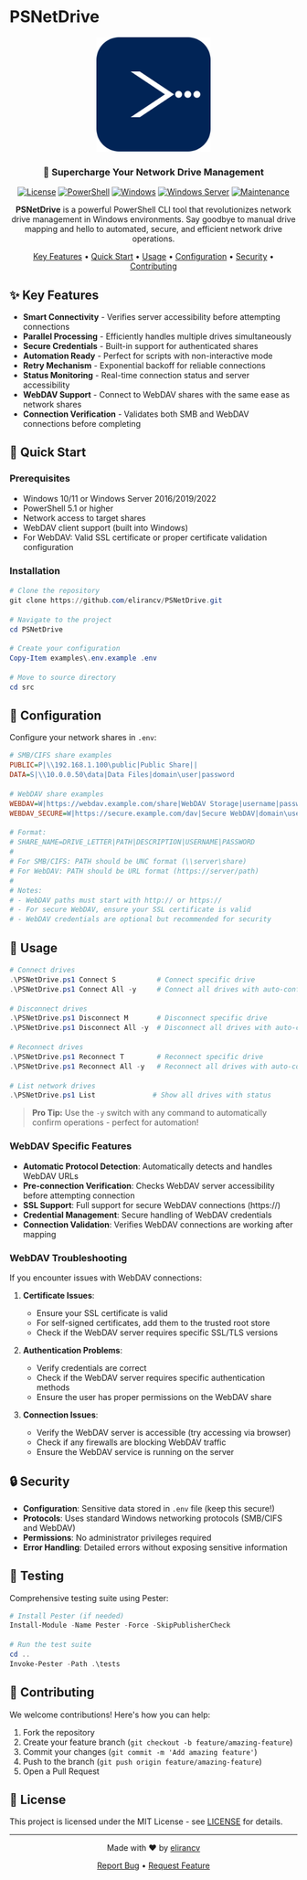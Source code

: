 # PSNetDrive

<div align="center">
  <img src="docs/images/logo.svg" alt="PSNetDrive Logo" width="200"/>
  <h3>🚀 Supercharge Your Network Drive Management</h3>
  
  [![License](https://img.shields.io/badge/license-MIT-blue.png)](docs/LICENSE)
  [![PowerShell](https://img.shields.io/badge/PowerShell-%3E%3D5.1-blue.png)](https://github.com/PowerShell/PowerShell)
  [![Windows](https://img.shields.io/badge/Windows-10%2F11-blue.png)](https://www.microsoft.com/windows)
  [![Windows Server](https://img.shields.io/badge/Windows%20Server-2016%2F2019%2F2022-blue.png)](https://www.microsoft.com/windows-server)
  [![Maintenance](https://img.shields.io/badge/Maintained%3F-yes-green.svg)](https://github.com/elirancv/PSNetDrive/graphs/commit-activity)
</div>

<p align="center">
  <b>PSNetDrive</b> is a powerful PowerShell CLI tool that revolutionizes network drive management in Windows environments. Say goodbye to manual drive mapping and hello to automated, secure, and efficient network drive operations.
</p>

<p align="center">
  <a href="#-key-features">Key Features</a> •
  <a href="#-quick-start">Quick Start</a> •
  <a href="#-usage">Usage</a> •
  <a href="#-configuration">Configuration</a> •
  <a href="#-security">Security</a> •
  <a href="#-contributing">Contributing</a>
</p>

## ✨ Key Features

- **Smart Connectivity** - Verifies server accessibility before attempting connections
- **Parallel Processing** - Efficiently handles multiple drives simultaneously
- **Secure Credentials** - Built-in support for authenticated shares
- **Automation Ready** - Perfect for scripts with non-interactive mode
- **Retry Mechanism** - Exponential backoff for reliable connections
- **Status Monitoring** - Real-time connection status and server accessibility
- **WebDAV Support** - Connect to WebDAV shares with the same ease as network shares
- **Connection Verification** - Validates both SMB and WebDAV connections before completing

## 🚀 Quick Start

### Prerequisites
- Windows 10/11 or Windows Server 2016/2019/2022
- PowerShell 5.1 or higher
- Network access to target shares
- WebDAV client support (built into Windows)
- For WebDAV: Valid SSL certificate or proper certificate validation configuration

### Installation
```powershell
# Clone the repository
git clone https://github.com/elirancv/PSNetDrive.git

# Navigate to the project
cd PSNetDrive

# Create your configuration
Copy-Item examples\.env.example .env

# Move to source directory
cd src
```

## 🔧 Configuration

Configure your network shares in `.env`:

```ini
# SMB/CIFS share examples
PUBLIC=P|\\192.168.1.100\public|Public Share||
DATA=S|\\10.0.0.50\data|Data Files|domain\user|password

# WebDAV share examples
WEBDAV=W|https://webdav.example.com/share|WebDAV Storage|username|password
WEBDAV_SECURE=W|https://secure.example.com/dav|Secure WebDAV|domain\user|password

# Format:
# SHARE_NAME=DRIVE_LETTER|PATH|DESCRIPTION|USERNAME|PASSWORD
# 
# For SMB/CIFS: PATH should be UNC format (\\server\share)
# For WebDAV: PATH should be URL format (https://server/path)
# 
# Notes:
# - WebDAV paths must start with http:// or https://
# - For secure WebDAV, ensure your SSL certificate is valid
# - WebDAV credentials are optional but recommended for security
```

## 📖 Usage

```powershell
# Connect drives
.\PSNetDrive.ps1 Connect S          # Connect specific drive
.\PSNetDrive.ps1 Connect All -y     # Connect all drives with auto-confirm

# Disconnect drives
.\PSNetDrive.ps1 Disconnect M       # Disconnect specific drive
.\PSNetDrive.ps1 Disconnect All -y  # Disconnect all drives with auto-confirm

# Reconnect drives
.\PSNetDrive.ps1 Reconnect T        # Reconnect specific drive
.\PSNetDrive.ps1 Reconnect All -y   # Reconnect all drives with auto-confirm

# List network drives
.\PSNetDrive.ps1 List              # Show all drives with status
```

> **Pro Tip:** Use the `-y` switch with any command to automatically confirm operations - perfect for automation!

### WebDAV Specific Features

- **Automatic Protocol Detection**: Automatically detects and handles WebDAV URLs
- **Pre-connection Verification**: Checks WebDAV server accessibility before attempting connection
- **SSL Support**: Full support for secure WebDAV connections (https://)
- **Credential Management**: Secure handling of WebDAV credentials
- **Connection Validation**: Verifies WebDAV connections are working after mapping

### WebDAV Troubleshooting

If you encounter issues with WebDAV connections:

1. **Certificate Issues**:
   - Ensure your SSL certificate is valid
   - For self-signed certificates, add them to the trusted root store
   - Check if the WebDAV server requires specific SSL/TLS versions

2. **Authentication Problems**:
   - Verify credentials are correct
   - Check if the WebDAV server requires specific authentication methods
   - Ensure the user has proper permissions on the WebDAV share

3. **Connection Issues**:
   - Verify the WebDAV server is accessible (try accessing via browser)
   - Check if any firewalls are blocking WebDAV traffic
   - Ensure the WebDAV service is running on the server

## 🔒 Security

- **Configuration**: Sensitive data stored in `.env` file (keep this secure!)
- **Protocols**: Uses standard Windows networking protocols (SMB/CIFS and WebDAV)
- **Permissions**: No administrator privileges required
- **Error Handling**: Detailed errors without exposing sensitive information

## 🧪 Testing

Comprehensive testing suite using Pester:

```powershell
# Install Pester (if needed)
Install-Module -Name Pester -Force -SkipPublisherCheck

# Run the test suite
cd ..
Invoke-Pester -Path .\tests
```

## 🤝 Contributing

We welcome contributions! Here's how you can help:

1. Fork the repository
2. Create your feature branch (`git checkout -b feature/amazing-feature`)
3. Commit your changes (`git commit -m 'Add amazing feature'`)
4. Push to the branch (`git push origin feature/amazing-feature`)
5. Open a Pull Request

## 📄 License

This project is licensed under the MIT License - see [LICENSE](docs/LICENSE) for details.

---

<div align="center">
  <p>Made with ❤️ by <a href="https://github.com/elirancv">elirancv</a></p>
  <p>
    <a href="https://github.com/elirancv/PSNetDrive/issues/new?template=bug_report.md&labels=bug&title=[Bug]:">Report Bug</a>
    •
    <a href="https://github.com/elirancv/PSNetDrive/issues/new?template=feature_request.md&labels=enhancement&title=[Feature]:">Request Feature</a>
  </p>
</div>